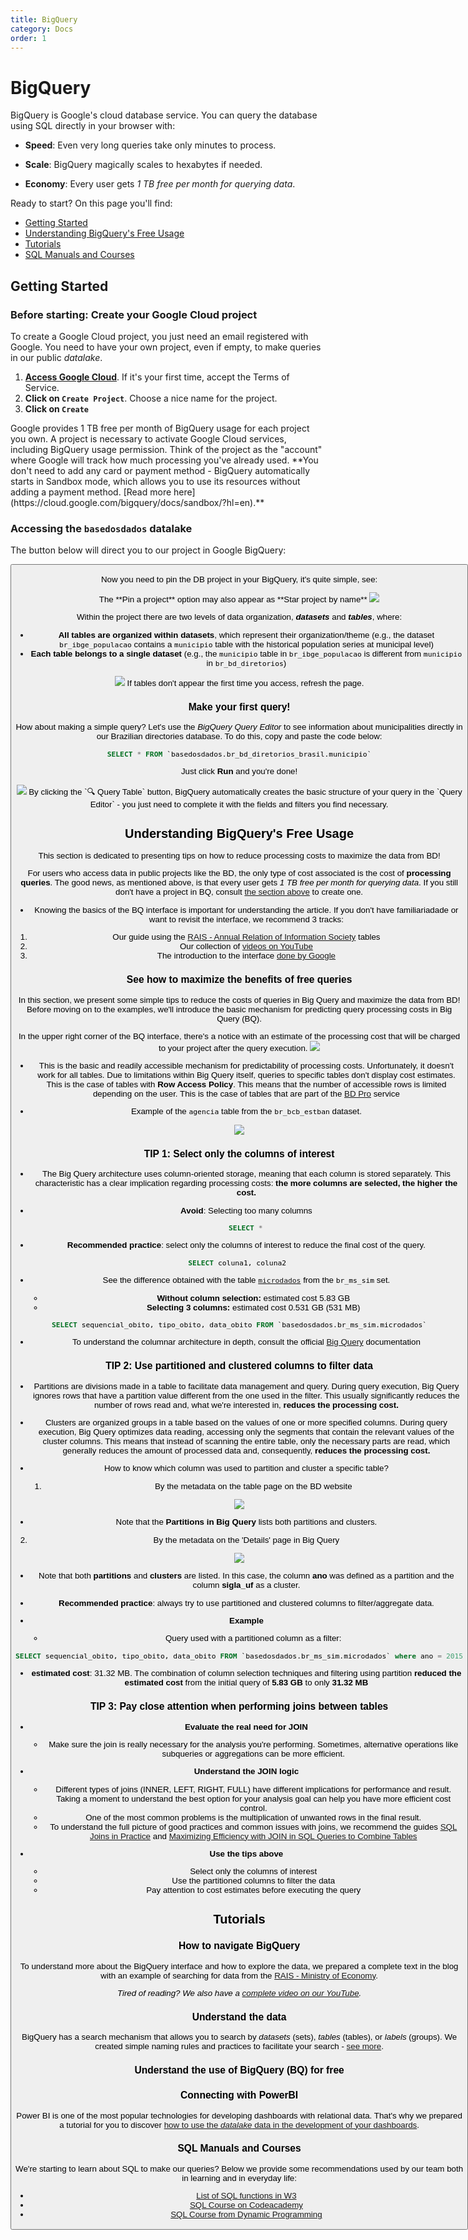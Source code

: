 ```yaml
---
title: BigQuery
category: Docs
order: 1
---
```


# BigQuery

BigQuery is Google's cloud database service. You can query the database using SQL directly in your browser with:

- **Speed**: Even very long queries take only minutes to process.

- **Scale**: BigQuery magically scales to hexabytes if needed.

- **Economy**: Every user gets *1 TB free per month for querying data*.

Ready to start? On this page you'll find:

- [Getting Started](#getting-started)
- [Understanding BigQuery's Free Usage](#understanding-bigquerys-free-usage)
- [Tutorials](#tutorials)
- [SQL Manuals and Courses](#sql-manuals-and-courses)

## Getting Started

### Before starting: Create your Google Cloud project

To create a Google Cloud project, you just need an email registered with Google. You need to have your own project, even if empty, to make queries in our public *datalake*.

1. **[Access Google Cloud](https://console.cloud.google.com/projectselector2/home/dashboard)**.
   If it's your first time, accept the Terms of Service.
3. **Click on `Create Project`**. Choose a nice name for the project.
5. **Click on `Create`**

<Tip caption="Why do I need to create a Google Cloud project?">
    Google provides 1 TB free per month of BigQuery usage for each project you own. A project is necessary to activate Google Cloud services, including BigQuery usage permission. Think of the project as the "account" where Google will track how much processing you've already used. **You don't need to add any card or payment method - BigQuery automatically starts in Sandbox mode, which allows you to use its resources without adding a payment method. [Read more here](https://cloud.google.com/bigquery/docs/sandbox/?hl=en).**
</Tip>

### Accessing the `basedosdados` datalake

The button below will direct you to our project in Google BigQuery:

<Button
  href="https://console.cloud.google.com/bigquery?p=basedosdados&page=project"
  text="Go to BigQuery"
/>

Now you need to pin the DB project in your BigQuery, it's quite simple, see:

<Warning>
The **Pin a project** option may also appear as **Star project by name**
</Warning>

<Image src="/docs/bq_access_project_new.gif"/>

Within the project there are two levels of data organization,
<strong>*datasets*</strong> and <strong>*tables*</strong>, where:

- **All tables are organized within datasets**, which represent their organization/theme (e.g., the dataset `br_ibge_populacao` contains a `municipio` table with the historical population series at municipal level)
- **Each table belongs to a single dataset** (e.g., the `municipio` table in `br_ibge_populacao` is different from `municipio` in `br_bd_diretorios`)
  
<Tip caption="[See Google's guide on how the BigQuery interface works here](https://cloud.google.com/bigquery/docs/bigquery-web-ui)."/>

<Image src="/docs/bq_dataset_tables_structure.png" />

<Warning>
If tables don't appear the first time you access, refresh the page.
</Warning>

### Make your first query!

How about making a simple query? Let's use the *BigQuery Query Editor* to see information about municipalities directly in our Brazilian directories database. To do this, copy and paste the code below:

```sql
SELECT * FROM `basedosdados.br_bd_diretorios_brasil.municipio`
```

Just click **Run** and you're done!

<Image src="/docs/bq_query_municipios.png"/>

<Tip caption="Tip">
    By clicking the `🔍 Query Table` button, BigQuery automatically creates
    the basic structure of your query in the `Query Editor` - you just need to complete it with the fields and filters you find necessary.
</Tip>

## Understanding BigQuery's Free Usage

This section is dedicated to presenting tips on how to reduce processing costs to maximize the data from BD! 

For users who access data in public projects like the BD, the only type of cost associated is the cost of **processing queries**. The good news, as mentioned above, is that every user gets *1 TB free per month for querying data*. If you still don't have a project in BQ, consult [the section above](#getting-started) to create one.

- Knowing the basics of the BQ interface is important for understanding the article. If you don't have familiariadade or want to revisit the interface, we recommend 3 tracks:
1. Our guide using the [RAIS - Annual Relation of Information Society](https://dev.to/basedosdados/bigquery-101-45pk) tables 
2. Our collection of [videos on YouTube](https://www.youtube.com/@BasedosDados)
3. The introduction to the interface [done by Google](https://cloud.google.com/bigquery/docs/bigquery-web-ui?hl=en#open-ui)


### See how to maximize the benefits of free queries

In this section, we present some simple tips to reduce the costs of queries in Big Query and maximize the data from BD! Before moving on to the examples, we'll introduce the basic mechanism for predicting query processing costs in Big Query (BQ). 

<Tip caption="Cost estimates"/>
  In the upper right corner of the BQ interface, there's a notice with an estimate of the processing cost that will be charged to your project after the query execution.
  
<Image src="/docs/bq_query_estimated_costs.png"/>


- This is the basic and readily accessible mechanism for predictability of processing costs. Unfortunately, it doesn't work for all tables. Due to limitations within Big Query itself, queries to specific tables don't display cost estimates. This is the case of tables with **Row Access Policy**. This means that the number of accessible rows is limited depending on the user. This is the case of tables that are part of the [BD Pro](https://info.basedosdados.org/en/bd-pro) service

- Example of the `agencia` table from the `br_bcb_estban` dataset. 

<Image src="/docs/bq_query_estimated_costs_row_security.png"/>

### TIP 1: **Select only the columns of interest**
	
- The Big Query architecture uses column-oriented storage, meaning that each column is stored separately. This characteristic has a clear implication regarding processing costs: **the more columns are selected, the higher the cost.**
	

- **Avoid**: Selecting too many columns

```sql 
    SELECT * 
```

- **Recommended practice**: select only the columns of interest to reduce the final cost of the query.

```sql
SELECT coluna1, coluna2 
```
- See the difference obtained with the table [`microdados`](https://basedosdados.org/en/dataset/5beeec93-cbf3-43f6-9eea-9bee6a0d1683?table=dea823a5-cad7-4014-b77c-4aa33b3b0541) from the `br_ms_sim` set.

  - **Without column selection:** estimated cost 5.83 GB
  - **Selecting 3 columns:** estimated cost 0.531 GB (531 MB)

```sql
SELECT sequencial_obito, tipo_obito, data_obito FROM `basedosdados.br_ms_sim.microdados`
``` 

	
- To understand the columnar architecture in depth, consult the official [Big Query](https://cloud.google.com/bigquery/docs/storage_overview?hl=en#open-ui) documentation

### TIP 2: Use partitioned and clustered columns to filter data

- Partitions are divisions made in a table to facilitate data management and query. During query execution, Big Query ignores rows that have a partition value different from the one used in the filter. This usually significantly reduces the number of rows read and, what we're interested in, **reduces the processing cost.**

- Clusters are organized groups in a table based on the values of one or more specified columns. During query execution, Big Query optimizes data reading, accessing only the segments that contain the relevant values of the cluster columns. This means that instead of scanning the entire table, only the necessary parts are read, which generally reduces the amount of processed data and, consequently, **reduces the processing cost.**

- How to know which column was used to partition and cluster a specific table?

  1. By the metadata on the table page on the BD website

<Image src="/docs/website_metadata_table_partitions.gif"/>

  - Note that the **Partitions in Big Query** lists both partitions and clusters.

  2. By the metadata on the 'Details' page in Big Query
  
<Image src="/docs/bq_metadada_table_partitions_clusters.gif"/>

  - Note that both **partitions** and **clusters** are listed. In this case, the column **ano** was defined as a partition and the column **sigla_uf** as a cluster.  

- **Recommended practice**: always try to use partitioned and clustered columns to filter/aggregate data.

- **Example**
  -  Query used with a partitioned column as a filter:
```sql
SELECT sequencial_obito, tipo_obito, data_obito FROM `basedosdados.br_ms_sim.microdados` where ano = 2015
```
  - **estimated cost**: 31.32 MB. The combination of column selection techniques and filtering using partition **reduced the estimated cost** from the initial query of **5.83 GB** to only **31.32 MB**

### TIP 3: Pay close attention when performing joins between tables

- **Evaluate the real need for JOIN**
    - Make sure the join is really necessary for the analysis you're performing. Sometimes, alternative operations like subqueries or aggregations can be more efficient.

- **Understand the JOIN logic**
    - Different types of joins (INNER, LEFT, RIGHT, FULL) have different implications for performance and result. Taking a moment to understand the best option for your analysis goal can help you have more efficient cost control. 
    - One of the most common problems is the multiplication of unwanted rows in the final result. 
    - To understand the full picture of good practices and common issues with joins, we recommend the guides [SQL Joins in Practice](https://medium.com/@aneuk3/sql-joins-defcf817e8cf) and [Maximizing Efficiency with JOIN in SQL Queries to Combine Tables](https://medium.com/comunidadeds/maximizando-a-eficiência-com-join-em-consultas-sql-para-combinar-tabelas-55bd3b62fa09) 

- **Use the tips above**
    - Select only the columns of interest
    - Use the partitioned columns to filter the data
    - Pay attention to cost estimates before executing the query


## Tutorials

### How to navigate BigQuery

To understand more about the BigQuery interface and how to explore the data, we prepared a complete text in the blog with an example of searching for data from the [RAIS - Ministry of Economy](https://dev.to/basedosdados/bigquery-101-45pk).

*Tired of reading? We also have a [complete video on our YouTube](https://www.youtube.com/watch?v=nGM2OwTUY_M&t=1285s).*

### Understand the data

BigQuery has a search mechanism that allows you to search by *datasets* (sets), *tables* (tables), or *labels* (groups).
We created simple naming rules and practices to facilitate your search - [see more](style_data.md).

### Understand the use of BigQuery (BQ) for free

### Connecting with PowerBI

Power BI is one of the most popular technologies for developing dashboards with relational data. That's why we prepared a tutorial for you to discover [how to use the *datalake* data in the development of your dashboards](https://dev.to/basedosdados/tutorial-power-bi-j6d).

### SQL Manuals and Courses

We're starting to learn about SQL to make our queries? Below we provide some recommendations used by our team both in learning and in everyday life:

- [List of SQL functions in W3](https://www.w3schools.com/sql/default.Asp)
- [SQL Course on Codeacademy](https://www.codecademy.com/learn/learn-sql)
- [SQL Course from Dynamic Programming](https://www.youtube.com/watch?v=z32438Yehl4&list=PL5TJqBvpXQv5n1N15kcK1m9oKJm_cv-m6&index=2)
